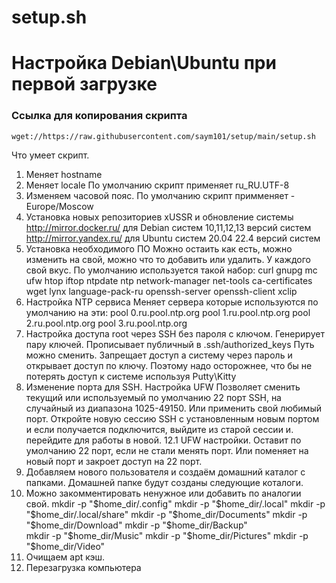 # setup.sh
# Настройка Debian\Ubuntu при первой загрузке

### Ссылка для копирования скрипта 
```
wget://https://raw.githubusercontent.com/saym101/setup/main/setup.sh
```
Что умеет скрипт.

1. Меняет hostname
2. Меняет locale По умолчанию скрипт применяет ru_RU.UTF-8
3. Изменяем часовой пояс. По умолчанию скрипт примменяет - Europe/Moscow
4. Установка новых репозиториев xUSSR и обновление системы
   http://mirror.docker.ru/ для Debian систем 10,11,12,13 версий систем
   http://mirror.yandex.ru/ для Ubuntu систем 20.04 22.4 версий систем
6. Установка необходимого ПО
   Можно остаить как есть, можно изменить на свой, можно что то добавить или удалить. У каждого свой вкус.
   По умолчанию используется такой набор: curl gnupg  mc ufw htop iftop ntpdate ntp network-manager net-tools ca-certificates wget lynx language-pack-ru openssh-server openssh-client xclip
8. Настройка NTP сервиса
   Меняет сервера которые используются по умолчанию на эти:
   	pool 0.ru.pool.ntp.org
	pool 1.ru.pool.ntp.org
	pool 2.ru.pool.ntp.org
	pool 3.ru.pool.ntp.org
10. Настройка доступа root через SSH без пароля с ключом.
    Генерирует пару ключей. Прописывает публичный в .ssh/authorized_keys Путь можно сменить. Запрещает доступ а систему через пароль и открывает доступ по ключу.
    Поэтому надо осторожнее, что бы не потерять доступ к системе используя Putty\Kitty
12. Изменение порта для SSH. Настройка UFW
    Позволяет сменить текущий или используемый по умолчанию 22 порт SSH, на случайный из диапазона 1025-49150. Или применить свой любимый порт.
    Откройте новую сессию SSH с установленным новым портом и если получается подключится, выйдите из старой сессии и. перейдите для работы в новой.
12.1 UFW настройки. Оставит по умолчанию 22 порт, если не стали менять порт. Или поменяет на новый порт и закроет доступ на 22 порт. 
13. Добавляем нового пользователя и создаём домашний каталог с папками. Домашней папке будут созданы следующие коталоги.
14. Можно закомментировать ненужное или добавить по аналогии свой.
  mkdir -p "$home_dir/.config"
  mkdir -p "$home_dir/.local"
  mkdir -p "$home_dir/.local/share"
  mkdir -p "$home_dir/Documents"
  mkdir -p "$home_dir/Download"
  mkdir -p "$home_dir/Backup"  
  mkdir -p "$home_dir/Music"
  mkdir -p "$home_dir/Pictures"
  mkdir -p "$home_dir/Video" 
15. Очищаем apt кэш.
16. Перезагрузка компьютера
